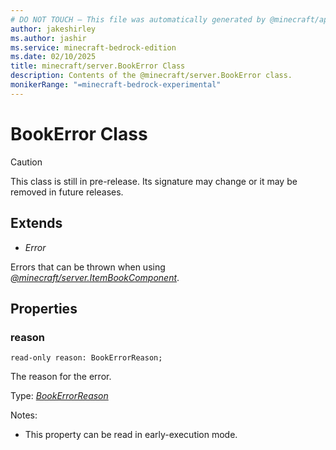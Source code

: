 ```yaml
---
# DO NOT TOUCH — This file was automatically generated by @minecraft/api-docs-generator, to report problems file an issue at https://github.com/Mojang/minecraft-scripting-libraries
author: jakeshirley
ms.author: jashir
ms.service: minecraft-bedrock-edition
ms.date: 02/10/2025
title: minecraft/server.BookError Class
description: Contents of the @minecraft/server.BookError class.
monikerRange: "=minecraft-bedrock-experimental"
---
```

# BookError Class

> [!CAUTION]
> This class is still in pre-release.  Its signature may change or it may be removed in future releases.

## Extends
- *Error*

Errors that can be thrown when using [*@minecraft/server.ItemBookComponent*](../../../scriptapi/minecraft/server/ItemBookComponent.md).

## Properties

### **reason**
`read-only reason: BookErrorReason;`

The reason for the error.

Type: [*BookErrorReason*](BookErrorReason.md)

Notes:
  - This property can be read in early-execution mode.
